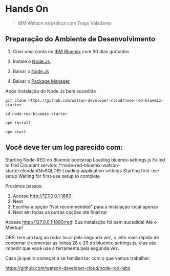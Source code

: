 Hands On
================

> IBM Watson ná prática com Tiago Valadares

Preparação do Ambiente de Desenvolvimento
-----------------------------------------


1. Criar uma conta no [IBM Bluemix](https://www.ibm.com/br-pt/marketplace/cloud-platform) com 30 dias gratuidos

2. Instale o [Node.Js](https://nodejs.org/).

3. Baixar o [Node.Js](https://nodejs.org/en/download/)

4. Baixar o [Package Manager](https://nodejs.org/en/download/package-manager/)

Após Instalação do Node.Js bem sucedida

```git clone https://github.com/watson-developer-cloud/node-red-bluemix-starter```

```cd node-red-bluemix-starter```

```npm install```

```npm start```

Você deve ter um log parecido com:
----------------------------------

Starting Node-RED on Bluemix bootstrap
Loading bluemix-settings.js
Failed to find Cloudant service: /^node-red-bluemix-watson-starter.cloudantNoSQLDB/
Loading application settings
Starting first-use setup
Waiting for first-use setup to complete

Proximos passos:

1. Acesse http://127.0.0.1:1880
2. Next
3. Escolha a opção "Not recommended" para a instalação local apenas
4. Next em todas as outras opções até finalizar

Acesse http://127.0.0.1:1880/red! Sua instalação foi bem sucedida! Até o Meetup!

OBS: tem um bug ao rodar local pela segunda vez, o jeito mais rápido de contornar é comentar as linhas 28 e 29 do bluemix-settings.js, elas vão impedir que você use a ferramenta pela segunda vez.

Caso já queira começar a se familiarizar com o que vamos trabalhar:

https://github.com/watson-developer-cloud/node-red-labs